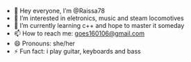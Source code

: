 - 👋 Hey everyone, I’m @Raissa78
- 👀 I’m interested in eletronics, music and steam locomotives
- 🌱 I’m currently learning c++ and hope to master it someday
- 📫 How to reach me: goes160106@gmail.com
- 😄 Pronouns: she/her
- ⚡ Fun fact: i play guitar, keyboards and bass 

<!---
Raissa78/Raissa78 is a ✨ special ✨ repository because its `README.md` (this file) appears on your GitHub profile.
You can click the Preview link to take a look at your changes.
--->
